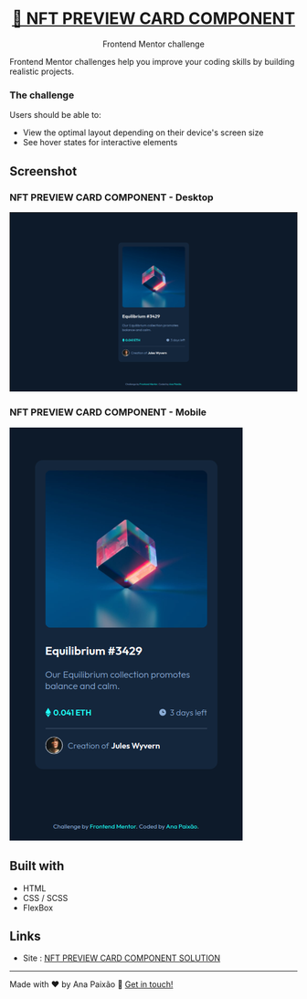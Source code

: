 <h1 align="center">
    <a href="https://anapaixao.github.io/nft-preview-card-component/">🔗 NFT PREVIEW CARD COMPONENT </a>
</h1>
<p align="center">Frontend Mentor challenge</p>
<p>Frontend Mentor challenges help you improve your coding skills by building realistic projects.</p>

### The challenge
Users should be able to:

- View the optimal layout depending on their device's screen size
- See hover states for interactive elements

## Screenshot

### NFT PREVIEW CARD COMPONENT - Desktop 
<img src="images/card-component.png">

### NFT PREVIEW CARD COMPONENT - Mobile
<img src="images/mobile-version-card-component.png">

## Built with

- HTML
- CSS / SCSS
- FlexBox

## Links

- Site : [NFT PREVIEW CARD COMPONENT SOLUTION](https://anapaixao.github.io/nft-preview-card-component/)

---

Made with ♥ by Ana Paixão :wave: [Get in touch!](https://www.linkedin.com/in/ana-clara-paixao/)


